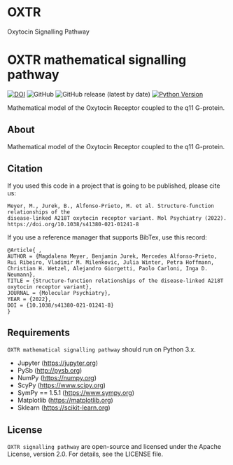 # OXTR
Oxytocin Signalling Pathway

# OXTR mathematical signalling pathway


[![DOI](https://zenodo.org/badge/301141557.svg)](https://zenodo.org/badge/latestdoi/301141557)
![GitHub](https://img.shields.io/github/license/rribeiro-sci/OXTR)
![GitHub release (latest by date)](https://img.shields.io/github/v/release/rribeiro-sci/OXTR)
[![Python Version](https://img.shields.io/badge/python-3-lightgrey.svg)](https://python.org)

Mathematical model of the Oxytocin Receptor coupled to the q11 G-protein.


## About
Mathematical model of the Oxytocin Receptor coupled to the q11 G-protein.


## Citation
If you used this code in a project that is going to be published, please cite us:

```
Meyer, M., Jurek, B., Alfonso-Prieto, M. et al. Structure-function relationships of the 
disease-linked A218T oxytocin receptor variant. Mol Psychiatry (2022). 
https://doi.org/10.1038/s41380-021-01241-8
```

If you use a reference manager that supports BibTex, use this record:
```
@Article{ ,
AUTHOR = {Magdalena Meyer, Benjamin Jurek, Mercedes Alfonso-Prieto, Rui Ribeiro, Vladimir M. Milenkovic, Julia Winter, Petra Hoffmann, Christian H. Wetzel, Alejandro Giorgetti, Paolo Carloni, Inga D. Neumann},
TITLE = {Structure-function relationships of the disease-linked A218T oxytocin receptor variant},
JOURNAL = {Molecular Psychiatry},
YEAR = {2022},
DOI = {10.1038/s41380-021-01241-8}
}
```

## Requirements
`OXTR mathematical signalling pathway` should run on Python 3.x.

  * Jupyter (https://jupyter.org)
* PySb (http://pysb.org)
* NumPy (https://numpy.org)
* ScyPy (https://www.scipy.org)
* SymPy == 1.5.1 (https://www.sympy.org)
* Matplotlib (https://matplotlib.org)
* Sklearn (https://scikit-learn.org)


## License
`OXTR signalling pathway` are open-source and licensed under the  Apache License, version 2.0.
For details, see the LICENSE file.
